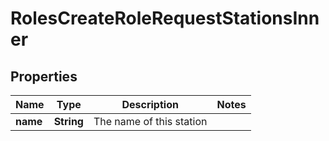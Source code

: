 

# RolesCreateRoleRequestStationsInner


## Properties

| Name | Type | Description | Notes |
|------------ | ------------- | ------------- | -------------|
|**name** | **String** | The name of this station |  |



